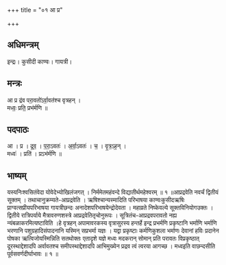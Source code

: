 +++
title = "०१ आ प्र"

+++
## अधिमन्त्रम्
इन्द्रः। कुसीदी काण्वः। गायत्री।

## मन्त्रः
आ प्र द्र॑व परा॒वतो॑ऽर्वा॒वत॑श्च वृत्रहन् ।  
मध्वः॒ प्रति॒ प्रभ॑र्मणि ॥

## पदपाठः
आ । प्र । द्र॒व॒ । प॒रा॒ऽवतः॑ । अ॒र्वा॒ऽवतः॑ । च॒ । वृ॒त्र॒ऽह॒न् ।  
मध्वः॑ । प्रति॑ । प्रऽभ॑र्मणि ॥

## भाष्यम्
यस्यनिःश्वसितंवेदा योवेदेभ्योखिलंजगत् । निर्ममेतमहंवन्दे विद्यातीर्थमहेश्वरम् ॥ १ ॥आप्रद्रवेति नवर्चं द्वितीयं सूक्तम् । तथाचानुक्रम्यते-आप्रद्रवेति । ऋषिश्चान्यस्मादिति परिभाषया काण्वःकुसीदऋषिः प्राग्वत्सप्रीयपरिभाषया गायत्रीछन्दः अनादेशपरिभाषयेन्द्रोदेवता । महाव्रते निष्केवल्ये सूक्तविनियोगउक्तः । द्वितीये रात्रिपर्याये मैत्रावरुणशस्त्रे आप्रद्रवेतितृचोनुरूपः । सूत्रितंच-आप्रद्रवपरावतो नह्य न्यंबळाकरमित्यष्टाविति ।हे वृत्रहन् अपामावरकस्य वृत्रासुरस्य हन्तर्हे इन्द्र प्रभर्मणि प्रकृष्टानि भर्माणि भर्माणि भरणानि पशुग्रहादिसंपादनानि यस्मिन् सप्रभर्मा यज्ञः । यद्वा प्रकृष्टाः कर्मणिकुशला भर्माणः देवानां हविः प्रदानेन पोषका ऋत्विजोयस्मिन्निति सतथोक्तः एतादृशे यज्ञे मध्वः मदकरान् सोमान् प्रति परावतः विप्रकृष्ठात् दूरस्थाद्देशादपि अर्वावतश्च समीपस्थाद्देशादपि आभिमुख्येन प्रद्रव त्वं त्वरया आगच्छ । मध्वइति वाछन्दसीति पूर्वसवर्णदीर्घाभावः ॥ १ ॥